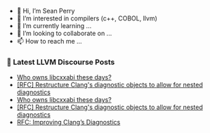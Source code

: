 - 👋 Hi, I’m Sean Perry
- 👀 I’m interested in compilers (c++, COBOL, llvm)
- 🌱 I’m currently learning ...
- 💞️ I’m looking to collaborate on ...
- 📫 How to reach me ...

<!---
s66perry/s66perry is a ✨ special ✨ repository because its `README.md` (this file) appears on your GitHub profile.
You can click the Preview link to take a look at your changes.
--->
### 📕 Latest LLVM Discourse Posts

<!-- DISCOURSE-LLVM:START -->
- [Who owns libcxxabi these days?](https://discourse.llvm.org/t/who-owns-libcxxabi-these-days/70276#post_2)
- [[RFC] Restructure Clang&#39;s diagnostic objects to allow for nested diagnostics](https://discourse.llvm.org/t/rfc-restructure-clangs-diagnostic-objects-to-allow-for-nested-diagnostics/70249#post_5)
- [Who owns libcxxabi these days?](https://discourse.llvm.org/t/who-owns-libcxxabi-these-days/70276#post_1)
- [[RFC] Restructure Clang&#39;s diagnostic objects to allow for nested diagnostics](https://discourse.llvm.org/t/rfc-restructure-clangs-diagnostic-objects-to-allow-for-nested-diagnostics/70249#post_4)
- [RFC: Improving Clang’s Diagnostics](https://discourse.llvm.org/t/rfc-improving-clang-s-diagnostics/62584?page=3#post_45)
<!-- DISCOURSE-LLVM:END -->
